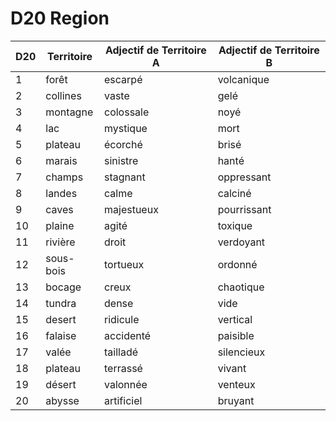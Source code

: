 # D20 Region

| D20 | Territoire | Adjectif de Territoire A | Adjectif de Territoire B |
| --- | ---------- | ------------------------ | ------------------------ |
| 1   | forêt      | escarpé                  | volcanique               |
| 2   | collines   | vaste                    | gelé                     |
| 3   | montagne   | colossale                | noyé                     |
| 4   | lac        | mystique                 | mort                     |
| 5   | plateau    | écorché                  | brisé                    |
| 6   | marais     | sinistre                 | hanté                    |
| 7   | champs     | stagnant                 | oppressant               |
| 8   | landes     | calme                    | calciné                  |
| 9   | caves      | majestueux               | pourrissant              |
| 10  | plaine     | agité                    | toxique                  |
| 11  | rivière    | droit                    | verdoyant                |
| 12  | sous-bois  | tortueux                 | ordonné                  |
| 13  | bocage     | creux                    | chaotique                |
| 14  | tundra     | dense                    | vide                     |
| 15  | desert     | ridicule                 | vertical                 |
| 16  | falaise    | accidenté                | paisible                 |
| 17  | valée      | tailladé                 | silencieux               |
| 18  | plateau    | terrassé                 | vivant                   |
| 19  | désert     | valonnée                 | venteux                  |
| 20  | abysse     | artificiel               | bruyant                  |
